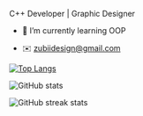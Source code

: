 C++ Developer | Graphic Designer

- 🌱 I’m currently learning OOP

- ✉️ zubiidesign@gmail.com

[![Top Langs](https://github-readme-stats.vercel.app/api/top-langs/?username=zubiiabbasi)](https://github.com/anuraghazra/github-readme-stats)

![GitHub stats](https://github-readme-stats.vercel.app/api?username=zubiiabbasi&show_icons=true)  

![GitHub streak stats](https://streak-stats.demolab.com/?user=zubiiabbasi)
